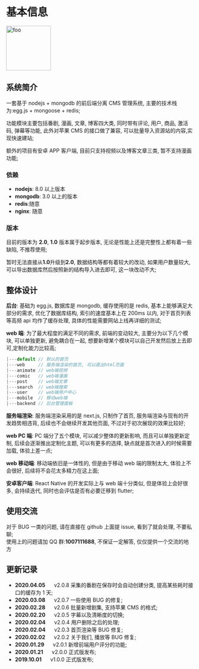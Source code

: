 # 基本信息

<img :src="$withBase('/logo.svg')" alt="foo" width="120">

## 系统简介

一套基于 nodejs + mongodb 的前后端分离 CMS 管理系统, 主要的技术栈为:egg.js + mongoose + redis;

功能模块主要包括番剧, 漫画, 文章, 博客四大类,
同时带有评论, 用户, 商品, 激活码, 弹幕等功能, 此外对苹果 CMS 的接口做了兼容, 可以批量导入资源站的内容,实现快速建站;

额外的项目有安卓 APP 客户端, 目前只支持视频以及博客文章三类, 暂不支持漫画功能;

### 依赖

- **nodejs**: 8.0 以上版本
- **mongodb**: 3.0 以上的版本
- **redis**:随意
- **nginx**: 随意

### 版本

目前的版本为 **2.0**, **1.0** 版本属于起步版本, 无论是性能上还是完整性上都有着一些缺陷, 不推荐使用;

暂时无法直接从**1.0**升级到**2.0**, 数据结构等都有着较大的改动, 如果用户数量较大, 可以导出数据库然后按照新的结构导入进去即可, 这一块改动不大;

## 整体设计

**后台**: 基础为 egg.js, 数据库是 mongodb, 缓存使用的是 redis, 基本上能够满足大部分的需求, 优化了数据库结构, 索引的速度基本上在 200ms 以内, 对于首页列表等高频 api 均作了缓存处理, 具体的性能需要网站上线再详细的测试;

**web 端**: 为了最大程度的满足不同的需求, 前端的变动较大, 主要分为以下几个模块, 可以单独更新, 避免耦合在一起, 想要新增某个模块可以自己开发然后放上去即可,定制化能力比较高;

```js
|---default // 默认的首页
|---web     // 服务端渲染的首页, 可以直出html页面
|---animate // web端视频
|---comic   // web端漫画
|---post    // web端文章
|---search  // web端搜索
|---user    // web端用户中心
|---mobile  // 移动web端
|---backend // 后台管理面板
```

**服务端渲染**: 服务端渲染采用的是 next.js, 只制作了首页, 服务端渲染与现有的开发趋势相违背, 后续也不会继续开发其他页面, 不过对于初次展现的效果比较好;

**web PC 端**: PC 端分了五个模块, 可以减少整体的更新影响, 而且可以单独更新定制, 后续会逐渐推出定制化主题, 可以有更多的选择, 缺点就是首次进入的时候需要加载, 体验上差一点;

**web 移动端**: 移动端依旧是一体性的, 但是由于移动 web 端的限制太大, 体验上不会很好, 后续将不会花太多精力在这上面;

**安卓客户端**: React Native 的开发实际上与 web 端十分类似, 但是体验上会好很多, 会持续迭代, 同时也会评估是否有必要迁移到 flutter;

## 使用交流

对于 BUG 一类的问题, 请在直接在 github 上面提 issue, 看到了就会处理, 不要私聊;<br/>
使用上的问题请加 QQ 群:**1007111688**, 不保证一定解答, 仅仅提供一个交流的地方

## 更新记录

- **2020.04.05** &nbsp;&nbsp;&nbsp;&nbsp; v2.0.8 采集的番剧在保存时会自动创建分类, 提高某些耗时接口的缓存为 1 天;
- **2020.03.08** &nbsp;&nbsp;&nbsp;&nbsp; v2.0.7 一些使用 BUG 的修复;
- **2020.02.28** &nbsp;&nbsp;&nbsp;&nbsp; v2.0.6 批量新增剧集, 支持苹果 CMS 的格式;
- **2020.02.20** &nbsp;&nbsp;&nbsp;&nbsp; v2.0.5 字幕以及清晰度的切换;
- **2020.02.04** &nbsp;&nbsp;&nbsp;&nbsp; v2.0.4 用户删除之后的处理;
- **2020.02.04** &nbsp;&nbsp;&nbsp;&nbsp; v2.0.3 首页渲染等 BUG 修复;
- **2020.02.02** &nbsp;&nbsp;&nbsp;&nbsp; v2.0.2 关于我们, 播放等 BUG 修复;
- **2020.01.29** &nbsp;&nbsp;&nbsp;&nbsp; v2.0.1 新增前端用户评分的功能;
- **2020.01.21** &nbsp;&nbsp;&nbsp;&nbsp; v2.0.0 正式版发布;
- **2019.10.01** &nbsp;&nbsp;&nbsp;&nbsp; v1.0.0 正式版发布;
